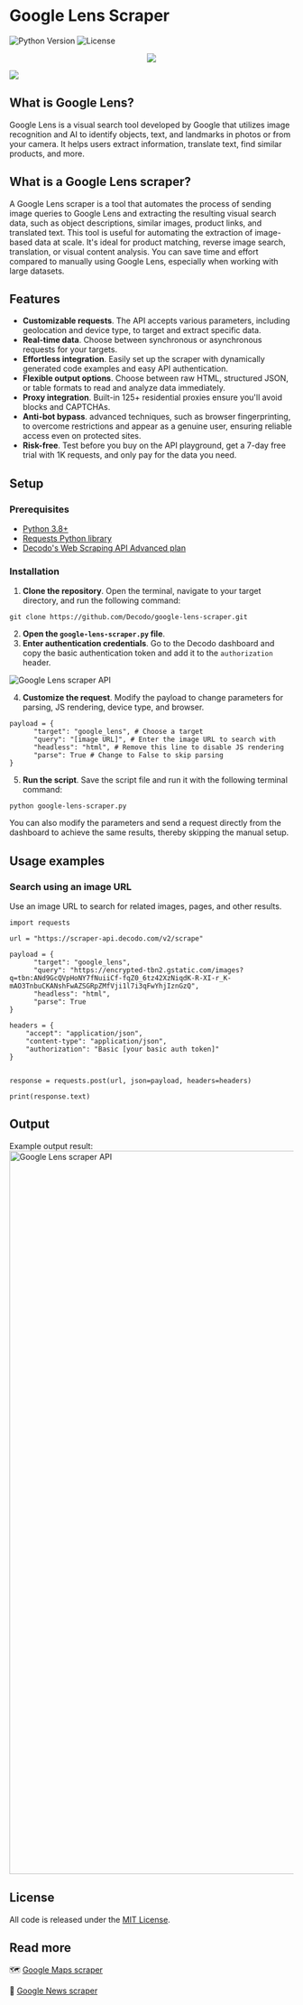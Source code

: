 # Google Lens Scraper

![Python Version](https://img.shields.io/badge/python-3.13%2B-blue.svg)
![License](https://img.shields.io/github/license/decodo/Google-News-scraper)

<p align="center">
<a href="https://dashboard.decodo.com/?page=residential-proxies&utm_source=socialorganic&utm_medium=social&utm_campaign=resi_trial_GITHUB"><img src="https://github.com/user-attachments/assets/60bb48bd-8dcc-48b2-82c9-a218e1e4449c"></a>
</p>

[![](https://dcbadge.vercel.app/api/server/Ja8dqKgvbZ)](https://discord.gg/Ja8dqKgvbZ)


## What is Google Lens?
Google Lens is a visual search tool developed by Google that utilizes image recognition and AI to identify objects, text, and landmarks in photos or from your camera. It helps users extract information, translate text, find similar products, and more.

## What is a Google Lens scraper?
A Google Lens scraper is a tool that automates the process of sending image queries to Google Lens and extracting the resulting visual search data, such as object descriptions, similar images, product links, and translated text. This tool is useful for automating the extraction of image-based data at scale. It's ideal for product matching, reverse image search, translation, or visual content analysis. You can save time and effort compared to manually using Google Lens, especially when working with large datasets.

## Features
- **Customizable requests**. The API accepts various parameters, including geolocation and device type, to target and extract specific data. 
- **Real-time data**. Choose between synchronous or asynchronous requests for your targets.
- **Effortless integration**. Easily set up the scraper with dynamically generated code examples and easy API authentication.
- **Flexible output options**. Choose between raw HTML, structured JSON, or table formats to read and analyze data immediately.
- **Proxy integration**. Built-in 125+ residential proxies ensure you'll avoid blocks and CAPTCHAs.
- **Anti-bot bypass**. advanced techniques, such as browser fingerprinting, to overcome restrictions and appear as a genuine user, ensuring reliable access even on protected sites.
- **Risk-free**. Test before you buy on the API playground, get a 7-day free trial with 1K requests, and only pay for the data you need.
## Setup
### Prerequisites
- [Python 3.8+](https://www.python.org/downloads/)
- [Requests Python library](https://pypi.org/project/requests/)
- [Decodo's Web Scraping API Advanced plan](https://dashboard.decodo.com/web-scraping-api/scraper?target=google_lens)
### Installation
1. **Clone the repository**. Open the terminal, navigate to your target directory, and run the following command:
```
git clone https://github.com/Decodo/google-lens-scraper.git
```
2. **Open the ```google-lens-scraper.py``` file**. 
2. **Enter authentication credentials**. Go to the Decodo dashboard and copy the basic authentication token and add it to the ```authorization``` header.

![Google Lens scraper API](https://github.com/user-attachments/assets/8cdc9a9a-e127-4b9f-aa57-65e0b373096e)


4. **Customize the request**. Modify the payload to change parameters for parsing, JS rendering, device type, and browser.
```
payload = {
      "target": "google_lens", # Choose a target
      "query": "[image URL]", # Enter the image URL to search with
      "headless": "html", # Remove this line to disable JS rendering
      "parse": True # Change to False to skip parsing
}
```
5. **Run the script**. Save the script file and run it with the following terminal command:
```
python google-lens-scraper.py
```
You can also modify the parameters and send a request directly from the dashboard to achieve the same results, thereby skipping the manual setup. 
## Usage examples
### Search using an image URL
Use an image URL to search for related images, pages, and other results.
```
import requests
  
url = "https://scraper-api.decodo.com/v2/scrape"
  
payload = {
      "target": "google_lens",
      "query": "https://encrypted-tbn2.gstatic.com/images?q=tbn:ANd9GcQVpHoNY7fNuiiCf-fqZ0_6tz42XzNiqdK-R-XI-r_K-mAO3TnbuCKANshFwAZSGRpZMfVji1l7i3qFwYhjIznGzQ",
      "headless": "html",
      "parse": True
}
  
headers = {
    "accept": "application/json",
    "content-type": "application/json",
    "authorization": "Basic [your basic auth token]"
}

  
response = requests.post(url, json=payload, headers=headers)
  
print(response.text)
```

## Output
Example output result:
<img width="1282" alt="Google Lens scraper API" src="https://github.com/user-attachments/assets/9b317920-eabb-4709-bcef-794990bb18ea" />

## License
All code is released under the [MIT License](https://github.com/Decodo/Decodo/blob/master/LICENSE).
## Read more
🗺️ [Google Maps scraper](https://github.com/Decodo/google-maps-scraper)

📰 [Google News scraper](https://github.com/Decodo/Google-News-scraper)
